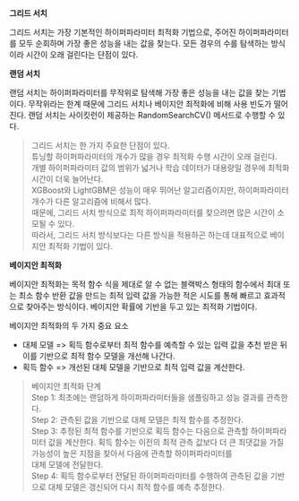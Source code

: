 **그리드 서치**

그리드 서치는 가장 기본적인 하이퍼파라미터 최적화 기법으로, 주어진 하이퍼파라미터를
모두 순회하며 가장 좋은 성능을 내는 값을 찾는다. 모든 경우의 수를 탐색하는 방식이라
시간이 오래 걸린다는 단점이 있다.

**랜덤 서치**

랜덤 서치는 하이퍼파라미터를 무작위로 탐색해 가장 좋은 성능을 내는 값을 찾는 기법이다.
무작위라는 한계 때문에 그리드 서치나 베이지안 최적화에 비해 사용 빈도가 떨어진다.
랜덤 서치는 사이킷런이 제공하는 RandomSearchCV() 메서드로 수행할 수 있다.
</br>
>그리드 서치는 한 가지 주요한 단점이 있다. </br>
튜닝할 하이퍼파라미터의 개수가 많을 경우 최적화 수행 시간이 오래 걸린다.</br>
개별 하이퍼파라미터 값의 범위가 넓거나 학습 데이터가 대용량일 경우에 최적화 시간이 더욱 늘어난다.</br>
XGBoost와 LightGBM은 성능이 매우 뛰어난 알고리즘이지만, 하이퍼파라미터 개수가 다른 알고리즘에 비해서 많다. </br>
때문에, 그리드 서치 방식으로 최적 하이퍼파라미터를 찾으려면 많은 시간이 소모될 수 있다.</br>
따라서, 그리드 서치 방식보다는 다른 방식을 적용하곤 하는데 대표적으로 베이지안 최적화 기법이 있다.

**베이지안 최적화**

베이지안 최적화는 목적 함수 식을 제대로 알 수 없는 블랙박스 형태의 함수에서 최대 또는 최소 함수 반환
값을 만드는 최적 입력 값을 가능한 적은 시도를 통해 빠르고 효과적으로 찾아주는 방식이다.
베이지안 확률에 기반을 두고 있는 최적화 기법이다.

베이지안 최적화의 두 가지 중요 요소
* 대체 모델 => 획득 함수로부터 최적 함수를 예측할 수 있는 입력 값을 추천 받은 뒤 이를 기반으로 
			  최적 함수 모델을 개선해 나간다.
* 획득 함수 => 개선된 대체 모델을 기반으로 최적 입력 값을 계산한다.

>베이지안 최적화 단계</br>
>Step 1: 최초에는 랜덤하게 하이퍼파라미터들을 샘플링하고 성능 결과를 관측한다.</br>
>Step 2: 관측된 값을 기반으로 대체 모델은 최적 함수를 추정한다.</br>
>Step 3: 추정된 최적 함수를 기반으로 획득 함수는 다음으로 관측할 하이퍼파라미터 값을 계산한다.
>	   획득 함수는 이전의 최적 관측 값보다 더 큰 최댓값을 가질 가능성이 높은 지점을 찾아서 다음에
>	   관측할 하이퍼파라미터를</br>대체 모델에 전달한다.</br>
>Step 4: 획득 함수로부터 전달된 하이퍼파라미터를 수행하여 관측된 값을 기반으로 대체 모델은 갱신되어
>	   다시 최적 함수를 예측 추정한다.



